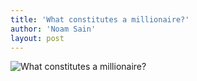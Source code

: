 ```yaml
---
title: 'What constitutes a millionaire?'
author: 'Noam Sain'
layout: post
---
```


![What constitutes a millionaire?](https://3.bp.blogspot.com/_8aN4krk1nsk/SyD7-FmM8MI/AAAAAAAAATo/Nz5zqwBoIGE/s1600/image004.gif "What constitutes a millionaire?")
